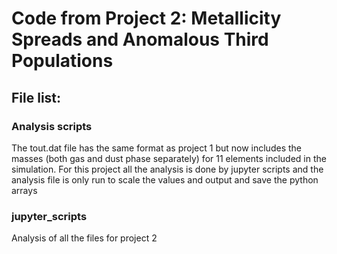 # Code from Project 2: Metallicity Spreads and Anomalous Third Populations

## File list:

### Analysis scripts
The tout.dat file has the same format as project 1 but now includes the masses (both gas and dust phase separately) for 11 elements included in the simulation. For this project all the analysis is done by jupyter scripts and the analysis file is only run to scale the values and output and save the python arrays

### jupyter_scripts
Analysis of all the files for project 2
